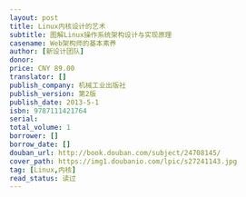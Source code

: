 ```yaml
---
layout: post
title: Linux内核设计的艺术
subtitle: 图解Linux操作系统架构设计与实现原理
casename: Web架构师的基本素养
author: [新设计团队]
donor: 
price: CNY 89.00
translator: []
publish_company: 机械工业出版社
publish_version: 第2版
publish_date: 2013-5-1
isbn: 9787111421764
serial: 
total_volume: 1
borrower: []
borrow_date: []
douban_url: http://book.douban.com/subject/24708145/
cover_path: https://img1.doubanio.com/lpic/s27241143.jpg
tag: [Linux,内核]
read_status: 读过
---
```

